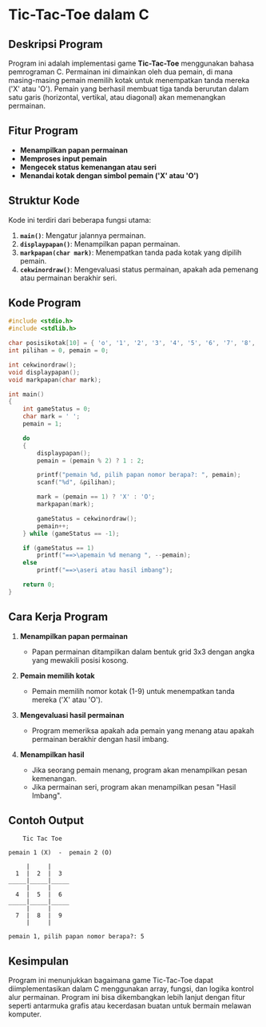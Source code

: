 # Tic-Tac-Toe dalam C

## Deskripsi Program
Program ini adalah implementasi game **Tic-Tac-Toe** menggunakan bahasa pemrograman C. Permainan ini dimainkan oleh dua pemain, di mana masing-masing pemain memilih kotak untuk menempatkan tanda mereka ('X' atau 'O'). Pemain yang berhasil membuat tiga tanda berurutan dalam satu garis (horizontal, vertikal, atau diagonal) akan memenangkan permainan.

## Fitur Program
- **Menampilkan papan permainan**
- **Memproses input pemain**
- **Mengecek status kemenangan atau seri**
- **Menandai kotak dengan simbol pemain ('X' atau 'O')**

## Struktur Kode
Kode ini terdiri dari beberapa fungsi utama:

1. **`main()`**: Mengatur jalannya permainan.
2. **`displaypapan()`**: Menampilkan papan permainan.
3. **`markpapan(char mark)`**: Menempatkan tanda pada kotak yang dipilih pemain.
4. **`cekwinordraw()`**: Mengevaluasi status permainan, apakah ada pemenang atau permainan berakhir seri.

## Kode Program
```c
#include <stdio.h>
#include <stdlib.h>

char posisikotak[10] = { 'o', '1', '2', '3', '4', '5', '6', '7', '8', '9' };
int pilihan = 0, pemain = 0;

int cekwinordraw();
void displaypapan();
void markpapan(char mark);

int main()
{
    int gameStatus = 0;
    char mark = ' ';
    pemain = 1;

    do
    {
        displaypapan();
        pemain = (pemain % 2) ? 1 : 2;

        printf("pemain %d, pilih papan nomor berapa?: ", pemain);
        scanf("%d", &pilihan);

        mark = (pemain == 1) ? 'X' : 'O';
        markpapan(mark);

        gameStatus = cekwinordraw();
        pemain++;
    } while (gameStatus == -1);

    if (gameStatus == 1)
        printf("==>\apemain %d menang ", --pemain);
    else
        printf("==>\aseri atau hasil imbang");

    return 0;
}
```

## Cara Kerja Program
1. **Menampilkan papan permainan**
   - Papan permainan ditampilkan dalam bentuk grid 3x3 dengan angka yang mewakili posisi kosong.

2. **Pemain memilih kotak**
   - Pemain memilih nomor kotak (1-9) untuk menempatkan tanda mereka ('X' atau 'O').

3. **Mengevaluasi hasil permainan**
   - Program memeriksa apakah ada pemain yang menang atau apakah permainan berakhir dengan hasil imbang.

4. **Menampilkan hasil**
   - Jika seorang pemain menang, program akan menampilkan pesan kemenangan.
   - Jika permainan seri, program akan menampilkan pesan "Hasil Imbang".

## Contoh Output
```
	Tic Tac Toe

pemain 1 (X)  -  pemain 2 (O)

     |     |     
  1  |  2  |  3  
_____|_____|_____
     |     |     
  4  |  5  |  6  
_____|_____|_____
     |     |     
  7  |  8  |  9  
     |     |     

pemain 1, pilih papan nomor berapa?: 5
```

## Kesimpulan
Program ini menunjukkan bagaimana game Tic-Tac-Toe dapat diimplementasikan dalam C menggunakan array, fungsi, dan logika kontrol alur permainan. Program ini bisa dikembangkan lebih lanjut dengan fitur seperti antarmuka grafis atau kecerdasan buatan untuk bermain melawan komputer.

